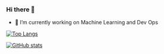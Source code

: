 ### Hi there 👋
- 🔭 I’m currently working on Machine Learning and Dev Ops
  
[![Top Langs](https://github-readme-stats.vercel.app/api/top-langs/?username=Kydoimos97&layout=compact&theme=transparent&hide=html)]()

[![GitHub stats](https://github-readme-stats.vercel.app/api?username=Kydoimos97&count_private=true&theme=transparent&show_icons=true&show=reviews&rank_icon=github&custom_title=Kydoimos97's%20GitHub%20Stats)]()




<!--

Here are some ideas to get you started:

- 🔭 I’m currently working on ...
- 🌱 I’m currently learning ...
- 👯 I’m looking to collaborate on ...
- 🤔 I’m looking for help with ...
- 💬 Ask me about ...
- 📫 How to reach me: ...
- 😄 Pronouns: ...
- ⚡ Fun fact: ...
-->

